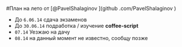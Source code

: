 #План на лето от [@PavelShalaginov ](github .com/PavelShalaginov )

- До `6.06.14` сдача экзаменов 
- До `30.06.14` подработка / изучение **coffee-script**
- `07.14` Уезжаю на дачу 
- `08.14` на данный момент не известно, сообщу позже 
